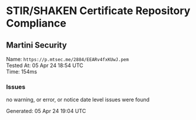 # STIR/SHAKEN Certificate Repository Compliance

## Martini Security

Name: `https://p.mtsec.me/2884/EEARv4fxKUwJ.pem`\
Tested At: 05 Apr 24 18:54 UTC\
Time: 154ms

### Issues

no warning, or error, or notice date level issues were found

Generated: 05 Apr 24 19:04 UTC